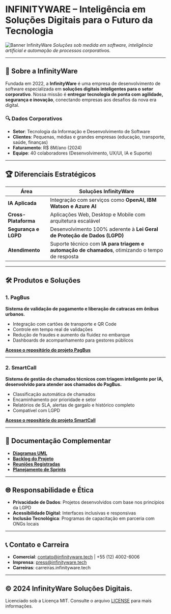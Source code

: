 # **INFINITYWARE – Inteligência em Soluções Digitais para o Futuro da Tecnologia**  
![Banner InfinityWare](https://github.com/INFTYWARE/Img/blob/main/banner.png)
*Soluções sob medida em software, inteligência artificial e automação de processos corporativos.*

---

## **📌 Sobre a InfinityWare**  
Fundada em 2022, a **InfinityWare** é uma empresa de desenvolvimento de software especializada em **soluções digitais inteligentes para o setor corporativo**. Nossa missão é **entregar tecnologia de ponta com agilidade, segurança e inovação**, conectando empresas aos desafios da nova era digital.

### **🔍 Dados Corporativos**  
- **Setor**: Tecnologia da Informação e Desenvolvimento de Software  
- **Clientes**: Pequenas, médias e grandes empresas (educação, transporte, saúde, finanças)  
- **Faturamento**: R$ 8M/ano (2024)  
- **Equipe**: 40 colaboradores (Desenvolvimento, UX/UI, IA e Suporte)

---

## **🏆 Diferenciais Estratégicos**

| **Área**               | **Soluções InfinityWare**                                                                       |
|------------------------|-------------------------------------------------------------------------------------------------|
| **IA Aplicada**        | Integração com serviços como **OpenAI, IBM Watson e Azure AI**                                  |
| **Cross-Plataforma**   | Aplicações Web, Desktop e Mobile com arquitetura escalável                                      |
| **Segurança e LGPD**   | Desenvolvimento 100% aderente à **Lei Geral de Proteção de Dados (LGPD)**                       |
| **Atendimento**        | Suporte técnico com **IA para triagem e automação de chamados**, otimizando o tempo de resposta |

---

## **🛠️ Produtos e Soluções**

### **1. PagBus**  
**Sistema de validação de pagamento e liberação de catracas em ônibus urbanos.**  
- Integração com cartões de transporte e QR Code  
- Controle em tempo real de validações  
- Redução de fraudes e aumento da fluidez no embarque  
- Dashboards de acompanhamento para gestores públicos

**[Acesse o repositório do projeto PagBus](https://github.com/INFTYWARE/Pagbus)**

---

### **2. SmartCall**  
**Sistema de gestão de chamados técnicos com triagem inteligente por IA, desenvolvido para atender aos chamados do PagBus.**  
- Classificação automática de chamados  
- Encaminhamento por prioridade e setor  
- Relatórios de SLA, alertas de gargalo e histórico completo  
- Compatível com LGPD

**[Acesse o repositório do projeto SmartCall](https://github.com/INFTYWARE/SmartCall-Pim-)**

---

## **📂 Documentação Complementar**

- **[Diagramas UML](https://github.com/INFTYWARE/SmartCall-Pim-/tree/main/Diagramas)**  
- **[Backlog do Projeto](https://github.com/INFTYWARE/SmartCall-Pim-/blob/main/Backlog.md)**  
- **[Reuniões Registradas](https://github.com/INFTYWARE/SmartCall-Pim-/blob/main/Meeting.md)**  
- **[Planejamento de Sprints](https://github.com/INFTYWARE/SmartCall-Pim-/blob/main/Sprints.md)**

---

## **🌐 Responsabilidade e Ética**  
- **Privacidade de Dados**: Projetos desenvolvidos com base nos princípios da LGPD  
- **Acessibilidade Digital**: Interfaces inclusivas e responsivas  
- **Inclusão Tecnológica**: Programas de capacitação em parceria com ONGs locais

---

## **📞 Contato e Carreira**

- **Comercial**: contato@infinityware.tech | +55 (12) 4002-6006  
- **Imprensa**: press@infinityware.tech  
- **Carreiras**: carreiras.infinityware.tech

---

## © 2024 InfinityWare Soluções Digitais.  
Licenciado sob a Licença MIT. Consulte o arquivo [LICENSE](./LICENSE) para mais informações.
